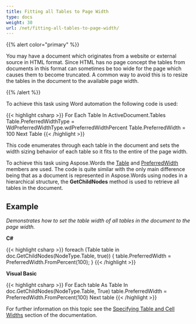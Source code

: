 ```yaml
---
title: Fitting all Tables to Page Width
type: docs
weight: 30
url: /net/fitting-all-tables-to-page-width/
---
```


{{% alert color="primary" %}} 

You may have a document which originates from a website or external source in HTML format. Since HTML has no page concept the tables from documents in this format can sometimes be too wide for the page which causes them to become truncated. A common way to avoid this is to resize the tables in the document to the available page width.

{{% /alert %}} 

To achieve this task using Word automation the following code is used:

{{< highlight csharp >}}
For Each Table In ActiveDocument.Tables
    Table.PreferredWidthType = WdPreferredWidthType.wdPreferredWidthPercent
    Table.PreferredWidth = 100
 Next Table
{{< /highlight >}}

This code enumerates through each table in the document and sets the width sizing behavior of each table so it fits to the entire of the page width.

To achieve this task using Aspose.Words the [Table](https://apireference.aspose.com/words/net/aspose.words.tables/table) and [PreferredWidth](https://apireference.aspose.com/words/net/aspose.words.tables/table/properties/preferredwidth) members are used. The code is quite similar with the only main difference being that as a document is represented in Aspose.Words using nodes in a hierarchical structure, the **GetChildNodes** method is used to retrieve all tables in the document.

## Example

*Demonstrates how to set the table width of all tables in the document to the page width.*

**C#**

{{< highlight csharp >}}
foreach (Table table in doc.GetChildNodes(NodeType.Table, true))
{
    table.PreferredWidth = PreferredWidth.FromPercent(100);
}
{{< /highlight >}}

**Visual Basic**

{{< highlight csharp >}}
For Each table As Table In doc.GetChildNodes(NodeType.Table, True)
	table.PreferredWidth = PreferredWidth.FromPercent(100)
Next table
{{< /highlight >}}

For further information on this topic see the [Specifying Table and Cell Widths](https://docs.aspose.com/words/net/applying-formatting/#specifying-table-and-cell-widths) section of the documentation.
